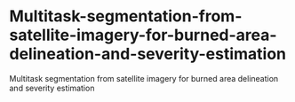 # Multitask-segmentation-from-satellite-imagery-for-burned-area-delineation-and-severity-estimation
Multitask segmentation from satellite imagery for burned area delineation and severity estimation
